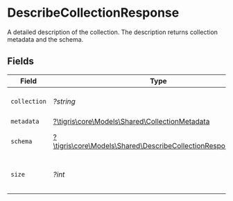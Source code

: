 # DescribeCollectionResponse

A detailed description of the collection. The description returns collection metadata and the schema.


## Fields

| Field                                                                                                                   | Type                                                                                                                    | Required                                                                                                                | Description                                                                                                             |
| ----------------------------------------------------------------------------------------------------------------------- | ----------------------------------------------------------------------------------------------------------------------- | ----------------------------------------------------------------------------------------------------------------------- | ----------------------------------------------------------------------------------------------------------------------- |
| `collection`                                                                                                            | *?string*                                                                                                               | :heavy_minus_sign:                                                                                                      | Name of the collection.                                                                                                 |
| `metadata`                                                                                                              | [?\tigris\core\Models\Shared\CollectionMetadata](../../Models/Shared/CollectionMetadata.md)                             | :heavy_minus_sign:                                                                                                      | N/A                                                                                                                     |
| `schema`                                                                                                                | [?\tigris\core\Models\Shared\DescribeCollectionResponseSchema](../../Models/Shared/DescribeCollectionResponseSchema.md) | :heavy_minus_sign:                                                                                                      | Schema of this collection.                                                                                              |
| `size`                                                                                                                  | *?int*                                                                                                                  | :heavy_minus_sign:                                                                                                      | The size of this collection in bytes.                                                                                   |
